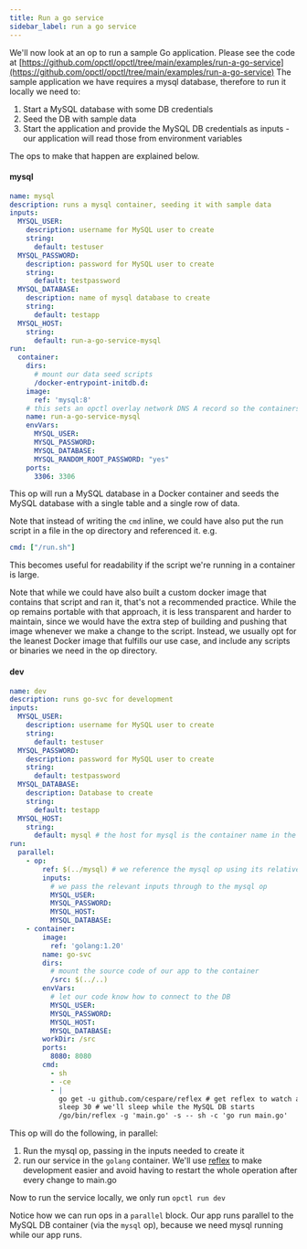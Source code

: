 ```yaml
---
title: Run a go service
sidebar_label: run a go service
---
```


We'll now look at an op to run a sample Go application. Please see the code at [https://github.com/opctl/opctl/tree/main/examples/run-a-go-service](https://github.com/opctl/opctl/tree/main/examples/run-a-go-service)
The sample application we have requires a mysql database, therefore to run it locally we need to:
1. Start a MySQL database with some DB credentials
2. Seed the DB with sample data
3. Start the application and provide the MySQL DB credentials as inputs - our application will read those from environment variables

The ops to make that happen are explained below.

#### mysql
```yaml
name: mysql
description: runs a mysql container, seeding it with sample data
inputs:
  MYSQL_USER:
    description: username for MySQL user to create
    string:
      default: testuser
  MYSQL_PASSWORD:
    description: password for MySQL user to create
    string:
      default: testpassword
  MYSQL_DATABASE:
    description: name of mysql database to create
    string:
      default: testapp
  MYSQL_HOST:
    string:
      default: run-a-go-service-mysql
run:
  container:
    dirs:
      # mount our data seed scripts
      /docker-entrypoint-initdb.d:
    image:
      ref: 'mysql:8'
    # this sets an opctl overlay network DNS A record so the containers available via this name.
    name: run-a-go-service-mysql
    envVars:
      MYSQL_USER:
      MYSQL_PASSWORD:
      MYSQL_DATABASE:
      MYSQL_RANDOM_ROOT_PASSWORD: "yes"
    ports:
      3306: 3306
```
This op will run a MySQL database in a Docker container and seeds the MySQL database with a single table and a single row of data.

Note that instead of writing the `cmd` inline, we could have also put the run script in a file in the op directory and referenced it.
e.g.
```yaml 
cmd: ["/run.sh"]
```
This becomes useful for readability if the script we're running in a container is large.

Note that while we could have also built a custom docker image that contains that script and ran it, that's not a recommended practice. While the op remains portable with that approach, it is less transparent and harder to maintain, since we would have the extra step of building and pushing that image whenever we make a change to the script. Instead, we usually opt for the leanest Docker image that fulfills our use case, and include any scripts or binaries we need in the op directory.

#### dev
```yaml
name: dev
description: runs go-svc for development
inputs:
  MYSQL_USER:
    description: username for MySQL user to create
    string:
      default: testuser
  MYSQL_PASSWORD:
    description: password for MySQL user to create
    string:
      default: testpassword
  MYSQL_DATABASE:
    description: Database to create
    string:
      default: testapp
  MYSQL_HOST:
    string:
      default: mysql # the host for mysql is the container name in the mysql op
run:
  parallel:
    - op:
        ref: $(../mysql) # we reference the mysql op using its relative path to this op
        inputs:
          # we pass the relevant inputs through to the mysql op
          MYSQL_USER:
          MYSQL_PASSWORD:
          MYSQL_HOST:
          MYSQL_DATABASE:
    - container:
        image:
          ref: 'golang:1.20'
        name: go-svc
        dirs:
          # mount the source code of our app to the container
          /src: $(../..) 
        envVars:
          # let our code know how to connect to the DB
          MYSQL_USER:
          MYSQL_PASSWORD:
          MYSQL_HOST:
          MYSQL_DATABASE:
        workDir: /src
        ports:
          8080: 8080
        cmd:
          - sh
          - -ce
          - |
            go get -u github.com/cespare/reflex # get reflex to watch and hot-reload our main.go
            sleep 30 # we'll sleep while the MySQL DB starts
            /go/bin/reflex -g 'main.go' -s -- sh -c 'go run main.go'
```

This op will do the following, in parallel:
1. Run the mysql op, passing in the inputs needed to create it
2. run our service in the `golang` container. We'll use [reflex](https://github.com/cespare/reflex) to make development easier and avoid having to restart the whole operation after every change to main.go

Now to run the service locally, we only run `opctl run dev`

Notice how we can run ops in a `parallel` block. Our app runs parallel to the MySQL DB container (via the `mysql` op), because we need mysql running while our app runs.
